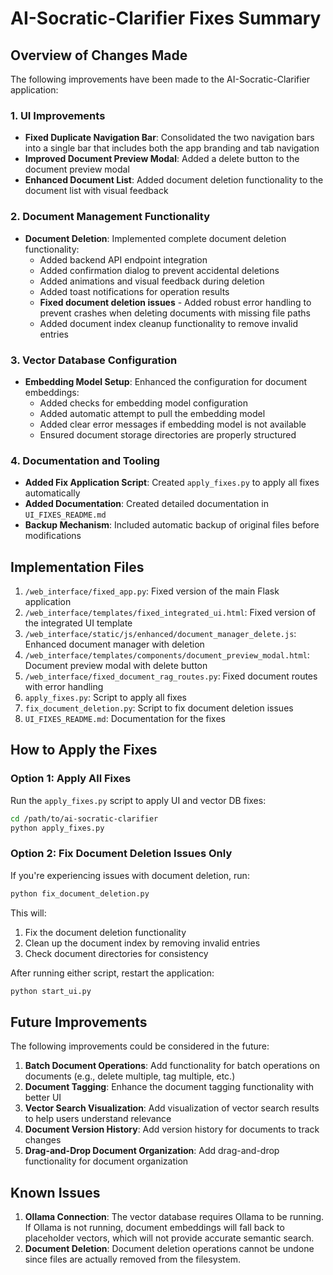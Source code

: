 # AI-Socratic-Clarifier Fixes Summary

## Overview of Changes Made

The following improvements have been made to the AI-Socratic-Clarifier application:

### 1. UI Improvements

- **Fixed Duplicate Navigation Bar**: Consolidated the two navigation bars into a single bar that includes both the app branding and tab navigation
- **Improved Document Preview Modal**: Added a delete button to the document preview modal
- **Enhanced Document List**: Added document deletion functionality to the document list with visual feedback

### 2. Document Management Functionality

- **Document Deletion**: Implemented complete document deletion functionality:
  - Added backend API endpoint integration
  - Added confirmation dialog to prevent accidental deletions
  - Added animations and visual feedback during deletion
  - Added toast notifications for operation results
  - **Fixed document deletion issues** - Added robust error handling to prevent crashes when deleting documents with missing file paths
  - Added document index cleanup functionality to remove invalid entries

### 3. Vector Database Configuration

- **Embedding Model Setup**: Enhanced the configuration for document embeddings:
  - Added checks for embedding model configuration
  - Added automatic attempt to pull the embedding model
  - Added clear error messages if embedding model is not available
  - Ensured document storage directories are properly structured

### 4. Documentation and Tooling

- **Added Fix Application Script**: Created `apply_fixes.py` to apply all fixes automatically
- **Added Documentation**: Created detailed documentation in `UI_FIXES_README.md`
- **Backup Mechanism**: Included automatic backup of original files before modifications

## Implementation Files

1. `/web_interface/fixed_app.py`: Fixed version of the main Flask application
2. `/web_interface/templates/fixed_integrated_ui.html`: Fixed version of the integrated UI template
3. `/web_interface/static/js/enhanced/document_manager_delete.js`: Enhanced document manager with deletion
4. `/web_interface/templates/components/document_preview_modal.html`: Document preview modal with delete button
5. `/web_interface/fixed_document_rag_routes.py`: Fixed document routes with error handling
6. `apply_fixes.py`: Script to apply all fixes
7. `fix_document_deletion.py`: Script to fix document deletion issues
8. `UI_FIXES_README.md`: Documentation for the fixes

## How to Apply the Fixes

### Option 1: Apply All Fixes

Run the `apply_fixes.py` script to apply UI and vector DB fixes:

```bash
cd /path/to/ai-socratic-clarifier
python apply_fixes.py
```

### Option 2: Fix Document Deletion Issues Only

If you're experiencing issues with document deletion, run:

```bash
python fix_document_deletion.py
```

This will:
1. Fix the document deletion functionality
2. Clean up the document index by removing invalid entries
3. Check document directories for consistency

After running either script, restart the application:

```bash
python start_ui.py
```

## Future Improvements

The following improvements could be considered in the future:

1. **Batch Document Operations**: Add functionality for batch operations on documents (e.g., delete multiple, tag multiple, etc.)
2. **Document Tagging**: Enhance the document tagging functionality with better UI
3. **Vector Search Visualization**: Add visualization of vector search results to help users understand relevance
4. **Document Version History**: Add version history for documents to track changes
5. **Drag-and-Drop Document Organization**: Add drag-and-drop functionality for document organization

## Known Issues

1. **Ollama Connection**: The vector database requires Ollama to be running. If Ollama is not running, document embeddings will fall back to placeholder vectors, which will not provide accurate semantic search.
2. **Document Deletion**: Document deletion operations cannot be undone since files are actually removed from the filesystem.
